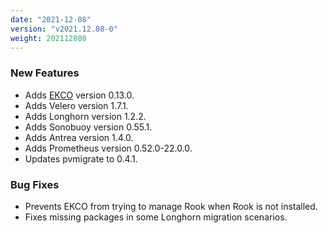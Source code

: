 ```yaml
---
date: "2021-12-08"
version: "v2021.12.08-0"
weight: 202112080
---
```


### <span class="label label-green">New Features</span>
- Adds [EKCO](/docs/add-ons/ekco) version 0.13.0.
- Adds Velero version 1.7.1.
- Adds Longhorn version 1.2.2.
- Adds Sonobuoy version 0.55.1.
- Adds Antrea version 1.4.0.
- Adds Prometheus version 0.52.0-22.0.0.
- Updates pvmigrate to 0.4.1.

### <span class="label label-orange">Bug Fixes</span>
- Prevents EKCO from trying to manage Rook when Rook is not installed.
- Fixes missing packages in some Longhorn migration scenarios. 
